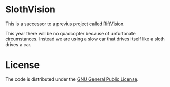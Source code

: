 # SlothVision
This is a successor to a previus project called [RiftVision](https://github.com/Sourcegasm/RiftVision).

This year there will be no quadcopter because of unfurtonate circumstances. Instead we are using a slow car that drives itself like a sloth drives a car.

# License
The code is distributed under the [GNU General Public License](https://github.com/Sourcegasm/slothvision/blob/master/LICENSE).
